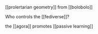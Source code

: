 [[prolertarian geometry]] from [[bolobolo]]

Who controls the [[fediverse]]?

the [[agora]] promotes [[passive learning]]

